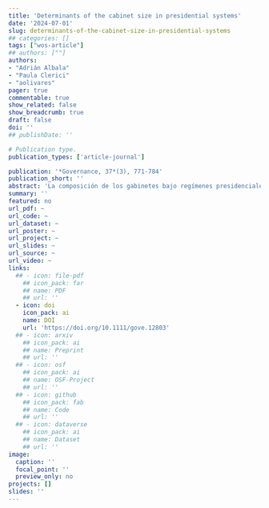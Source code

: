 ```yaml
---
title: 'Determinants of the cabinet size in presidential systems'
date: '2024-07-01'
slug: determinants-of-the-cabinet-size-in-presidential-systems
## categories: []
tags: ["wos-article"]
## authors: [""]
authors:
- "Adrián Albala"
- "Paula Clerici"
- "aolivares"
pager: true
commentable: true
show_related: false
show_breadcrumb: true
draft: false
doi: ''
## publishDate: ''

# Publication type.
publication_types: ['article-journal']

publication: '*Governance, 37*(3), 771-784'
publication_short: ''
abstract: 'La composición de los gabinetes bajo regímenes presidenciales ha constituido uno de los temas estrella de la literatura en ciencia política en los últimos años. Sin embargo, nada se ha dicho sobre el tamaño adecuado de esos gabinetes. Es decir, ¿por qué algunos gabinetes tienen 37 ministros y otros sólo 13? Llevamos a cabo una teoría sobre el tamaño de los gabinetes bajo regímenes presidenciales, utilizando ideas tanto de la literatura parlamentarista como presidencialista. Nuestro modelo se compone de cinco hipótesis basadas en un conjunto de datos original de 161 observaciones en 19 países presidencialistas de las Américas. Nuestra principal conclusión es que la inclusión de independientes y/o tecnócratas influye significativamente en la reducción del tamaño de los gabinetes.'
summary: ''
featured: no
url_pdf: ~
url_code: ~
url_dataset: ~
url_poster: ~
url_project: ~
url_slides: ~
url_source: ~
url_video: ~
links:
  ## - icon: file-pdf
    ## icon_pack: far
    ## name: PDF
    ## url: ''
  - icon: doi
    icon_pack: ai
    name: DOI
    url: 'https://doi.org/10.1111/gove.12803'
  ## - icon: arxiv
    ## icon_pack: ai
    ## name: Preprint
    ## url: ''
  ## - icon: osf
    ## icon_pack: ai
    ## name: OSF-Project
    ## url: ''
  ## - icon: github
    ## icon_pack: fab
    ## name: Code
    ## url: ''
  ## - icon: dataverse
    ## icon_pack: ai
    ## name: Dataset
    ## url: ''
image:
  caption: ''
  focal_point: ''
  preview_only: no
projects: []
slides: ''
---
```


